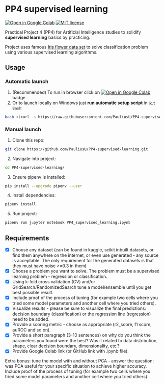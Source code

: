 # PP4 supervised learning

[![Open in Google Colab](https://colab.research.google.com/assets/colab-badge.svg)](https://colab.research.google.com/github/PauliusU/PP4-supervised-learning/blob/master/PP4_supervised_learning.ipynb)
[![MIT license](https://img.shields.io/badge/License-MIT-blue.svg)](https://github.com/PauliusU/PP4-supervised-learning/blob/master/LICENSE)

Practical Project 4 (PP4) for Artificial Intelligence studies to solidify **supervised learning** basics by practicing.

Project uses famous [Iris flower data set](https://en.wikipedia.org/wiki/Iris_flower_data_set) to solve classification problem using various supervised learning algorithms.

## Usage

### Automatic launch

1. (Recommended) To run in browser click on [![Open in Google Colab](https://colab.research.google.com/assets/colab-badge.svg)](https://colab.research.google.com/github/PauliusU/PP4-supervised-learning/blob/master/PP4_supervised_learning.ipynb) badge.
2. Or to launch locally on Windows just **run automatic setup script** in `Git Bash`:

```bash
bash <(curl -s https://raw.githubusercontent.com/PauliusU/PP4-supervised-learning/master/setup.sh)
```

### Manual launch

1. Clone this repo:

```bash
git clone https://github.com/PauliusU/PP4-supervised-learning.git
```

2. Navigate into project:

```bash
cd PP4-supervised-learning/
```

3. Ensure pipenv is installed:

```bash
pip install --upgrade pipenv --user
```

4. Install dependencies:

```bash
pipenv install
```

5. Run project:

```bash
pipenv run jupyter notebook PP4_supervised_learning.ipynb
```

## Requirements

- [X] Choose any dataset (can be found in kaggle, scikit inbuilt datasets, or find them anywhere on the internet, or even use generated - any source is acceptable. The only requirement for the generated datasets is that they must have noise >=0.3 in them)
- [X] Choose a problem you want to solve. The problem must be a supervised learning problem - regression or classification.
- [X] Using k-fold cross validation (CV) and/or GridSearch/RandomizedSearch tune a model/ensemble until you get best possible result.
- [X] Include proof of the process of tuning (for example two cells where you tried some model parameters and another cell where you tried others).
- [X] Visualize results - please be sure to visualize the final predictions: decision boundary (classification) or the regression line (regression) need to be added.
- [X] Provide a scoring metric - choose as appropriate (r2_score, f1 score, auROC and so on).
- [X] Provide a short paragraph (3-10 sentences) on why do you think the parameters you found were the best? Was it related to data distribution, shape, clear decision boundary, dimensionality, etc.?
- [X] Provide Google Colab link (or GitHub link with .ipynb file).

Extra bonus: tune the model with and without PCA - answer the question: was PCA useful for your specific situation to achieve higher accuracy. Include proof of the process of tuning (for example two cells where you tried some model parameters and another cell where you tried others).
